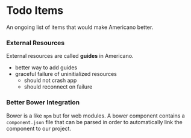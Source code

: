 # Todo Items

An ongoing list of items that would make Americano better.

### External Resources

External resources are called **guides** in Americano.

- better way to add guides
- graceful failure of uninitialized resources
    - should not crash app
    - should reconnect on failure

### Better Bower Integration

Bower is a like `npm` but for web modules.
A bower component contains a `component.json` file that can 
be parsed in order to automatically link the component to our project.

